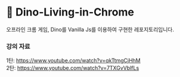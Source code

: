 # 🦖 Dino-Living-in-Chrome
오프라인 크롬 게임, Dino를 Vanilla Js를 이용하여 구현한 레포지토리입니다.

### 강의 자료
1탄: https://www.youtube.com/watch?v=qkTtmgCjHhM <br/>
2탄: https://www.youtube.com/watch?v=7TXGvVblfLs
